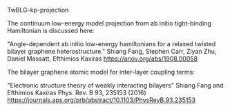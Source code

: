 TwBLG-kp-projection


The continuum low-energy model projection from ab initio tight-binding Hamiltonian is discussed here:

"Angle-dependent ab initio low-energy hamiltonians for a relaxed twisted bilayer graphene heterostructure."
Shiang Fang, Stephen Carr, Ziyan Zhu, Daniel Massatt, Efthimios Kaxiras
https://arxiv.org/abs/1908.00058


The bilayer graphene atomic model for inter-layer coupling terms:

"Electronic structure theory of weakly interacting bilayers"
Shiang Fang and Efthimios Kaxiras
Phys. Rev. B 93, 235153 (2016)
https://journals.aps.org/prb/abstract/10.1103/PhysRevB.93.235153




